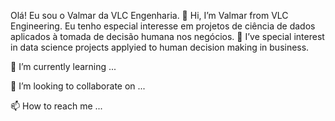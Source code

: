 Olá! Eu sou o Valmar da VLC Engenharia.
👋 Hi, I’m Valmar from VLC Engineering.
Eu tenho especial interesse em projetos de ciência de dados aplicados à tomada de decisão humana nos negócios.
👀 I’ve special interest in data science projects applyied to human decision  making in business.

🌱 I’m currently learning ...

💞️ I’m looking to collaborate on ...

📫 How to reach me ...

<!---
vlceng/vlceng is a ✨ special ✨ repository because its `README.md` (this file) appears on your GitHub profile.
You can click the Preview link to take a look at your changes.
--->

